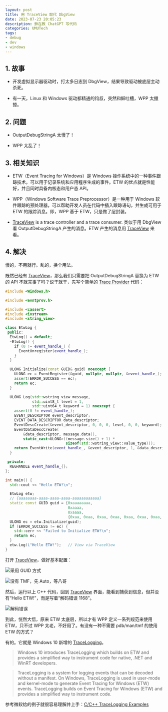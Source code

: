```yaml
---
layout: post
title: 用 TraceView 取代 DbgView
date: 2023-07-23 20:05:23
description: 稣在教 ChatGPT 写代码
categories: UMUTech
tags:
- debug
- dev
- windows
---
```

[tv]: https://learn.microsoft.com/en-us/windows-hardware/drivers/devtest/traceview
[tl]: https://learn.microsoft.com/en-us/windows/win32/tracelogging/trace-logging-portal
[tp]: https://learn.microsoft.com/en-us/windows-hardware/drivers/devtest/trace-provider

## 1. 故事

- 开发虚拟显示器驱动时，打太多日志到 DbgView，结果导致驱动被底层主动杀死。

- 有一天，Linux 和 Windows 驱动都精通的钧叔，突然和稣吐槽，WPP 太擸𢶍。

## 2. 问题

- OutputDebugStringA 太慢了！

- WPP 太乱了！

## 3. 相关知识

- ETW（Event Tracing for Windows）是 Windows 操作系统中的一种事件跟踪技术，可以用于记录系统和应用程序生成的事件。ETW 的优点就是性能好，并且同时具备内核态和用户态 API。

- WPP（Windows Software Trace Preprocessor）是一种用于 Windows 软件跟踪的预处理器，可以帮助开发人员在代码中插入跟踪语句，并生成可用于 ETW 的跟踪消息。即，WPP 基于 ETW，只是做了层封装。

- [TraceView][tv] is a trace controller and a trace consumer. 类似于用 DbgView 看 OutputDebugStringA 产生的消息。ETW 产生的消息用 [TraceView][tv] 来看。

## 4. 解决

慢的，不用就行。乱的，换个用法。

既然已经有 [TraceView][tv]，那么我们只需要把 OutputDebugStringA 替换为 ETW 的 API 不就完事了吗？说干就干，先写个简单的 [Trace Provider][tp] 代码：

```cpp
#include <Windows.h>

#include <evntprov.h>

#include <cassert>
#include <iostream>
#include <string_view>

class EtwLog {
 public:
  EtwLog() = default;
  ~EtwLog() {
    if (0 != event_handle_) {
      EventUnregister(event_handle_);
    }
  }

  ULONG Initialize(const GUID& guid) noexcept {
    ULONG ec = EventRegister(&guid, nullptr, nullptr, &event_handle_);
    assert(ERROR_SUCCESS == ec);
    return ec;
  }

  ULONG Log(std::wstring_view message,
            std::uint8_t level = 1,
            std::uint64_t keyword = 1) noexcept {
    assert(0 != event_handle_);
    EVENT_DESCRIPTOR event_descriptor;
    EVENT_DATA_DESCRIPTOR data_descriptor;
    EventDescCreate(&event_descriptor, 0, 0, 0, level, 0, 0, keyword);
    EventDataDescCreate(
        &data_descriptor, message.data(),
        static_cast<ULONG>((message.size() + 1) *
                           sizeof(std::wstring_view::value_type)));
    return EventWrite(event_handle_, &event_descriptor, 1, &data_descriptor);
  }

 private:
  REGHANDLE event_handle_{};
};

int main() {
  std::cout << "Hello ETW!\n";

  EtwLog etw;
  // {aaaaaaaa-aaaa-aaaa-aaaa-aaaaaaaaaaaa}
  static const GUID guid = {0xaaaaaaaa,
                            0xaaaa,
                            0xaaaa,
                            {0xaa, 0xaa, 0xaa, 0xaa, 0xaa, 0xaa, 0xaa, 0xaa}};
  ULONG ec = etw.Initialize(guid);
  if (ERROR_SUCCESS != ec) {
    std::cerr << "Failed to Initialize ETW!\n";
    return ec;
  }
  etw.Log(L"Hello ETW!");   // View via TraceView
}
```

打开 [TraceView][tv]，做好基本配置：

![采用 GUID 方式](/images/2023/20230723-traceview-guid.png)

![没有 TMF，先 Auto，等八哥](/images/2023/20230723-traceview-tmf.png)

然后，运行以上 C++ 代码，回到 [TraceView][tv] 界面，能看到捕获到信息，但并没有“Hello ETW!”，而是写着“解码错误 1168”。

![解码错误](/images/2023/20230723-traceview-1168.png)

到此，恍然大悟，原来 ETW 太底层，所以才有 WPP 定义一系列规范来使用 ETW，只不过 WPP 太老，不好用了。有没有一种不需要 pdb/man/tmf 的使用 ETW 的方式？

有的。它就是 Windows 10 新增的 [TraceLogging][tl]。

> Windows 10 introduces TraceLogging which builds on ETW and provides a simplified way to instrument code for native, .NET and WinRT developers.

> TraceLogging is a system for logging events that can be decoded without a manifest. On Windows, TraceLogging is used in user-mode and kernel-mode to generate Event Tracing for Windows (ETW) events. TraceLogging builds on Event Tracing for Windows (ETW) and provides a simplified way to instrument code.

参考微软给的例子就很容易理解并上手：[C/C++ TraceLogging Examples](https://learn.microsoft.com/en-us/windows-hardware/drivers/devtest/tracelogging-examples)
